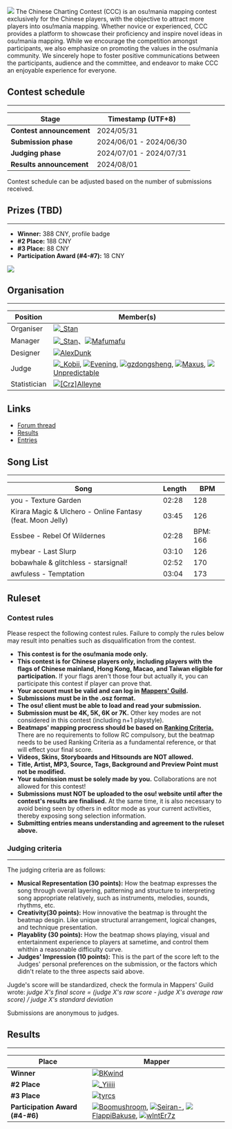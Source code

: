 ![](https://i.ppy.sh/323a7f0091718d4a8d4897f82659d0924…44241414141414142422a30212672663d7669657765725f34)
The Chinese Charting Contest (CCC) is an osu!mania mapping contest exclusively for the Chinese players, with the objective to attract more players into osu!mania mapping. Whether novice or experienced, CCC provides a platform to showcase their proficiency and inspire novel ideas in osu!mania mapping. While we encourage the competition amongst participants, we also emphasize on promoting the values in the osu!mania community. We sincerely hope to foster positive communications between the participants, audience and the committee, and endeavor to make CCC an enjoyable experience for everyone.

## Contest schedule
---
| Stage | Timestamp (UTF+8) |
| ----- | ----------------- |
| **Contest announcement** | 2024/05/31 |
| **Submission phase** | 2024/06/01 - 2024/06/30 |
| **Judging phase** | 2024/07/01 - 2024/07/31 |
| **Results announcement** | 2024/08/01 |

Contest schedule can be adjusted based on the number of submissions received.

## Prizes (TBD)
---
- **Winner:** 388 CNY, profile badge
- **#2 Place:** 188 CNY
- **#3 Place:** 88 CNY
- **Participation Award (#4-#7):** 18 CNY

![](https://assets.ppy.sh/profile-badges/CCC2024-winner.png)
  
## Organisation
---
| Position | Member(s) |
| -------- | --------- |
| Organiser | ![](https://s.ppy.sh/images/flags/cn.gif)[\_Stan](https://osu.ppy.sh/users/1653229) |
| Manager | ![](https://s.ppy.sh/images/flags/cn.gif)[\_Stan](https://osu.ppy.sh/users/1653229)、![](https://s.ppy.sh/images/flags/cn.gif)[Mafumafu](https://osu.ppy.sh/users/3076909) |
| Designer | ![](https://s.ppy.sh/images/flags/cn.gif)[AlexDunk](https://osu.ppy.sh/users/9194799) |
| Judge | ![](https://s.ppy.sh/images/flags/my.gif)[\_Kobii](https://osu.ppy.sh/users/6209713), ![](https://s.ppy.sh/images/flags/sg.gif)[Evening](https://osu.ppy.sh/users/2193881), ![](https://s.ppy.sh/images/flags/cn.gif)[gzdongsheng](https://osu.ppy.sh/users/8660315), ![](https://s.ppy.sh/images/flags/id.gif)[Maxus](https://osu.ppy.sh/users/4335785), ![](https://s.ppy.sh/images/flags/us.gif)[Unpredictable](https://osu.ppy.sh/users/7560872)|
| Statistician | ![](https://s.ppy.sh/images/flags/cn.gif)[\[Crz\]Alleyne](https://osu.ppy.sh/users/11279273) |

## Links
- [Forum thread](https://osu.ppy.sh/community/forums/topics/1928815)
- [Results](https://www.bilibili.com/video/BV1ZFv4enEiY/)
- [Entries](https://drive.google.com/file/d/1IKg5NHqRxiqNuqAFSiq8rDMO-ADarGZX/view?usp=sharing)

## Song List
---

| Song | Length | BPM |
| ---- | ------ | --- |
| you - Texture Garden | 02:28 | 128 |
| Kirara Magic & Ulchero - Online Fantasy (feat. Moon Jelly) | 03:45 | 126 |
| Essbee - Rebel Of Wildernes | 02:28 | BPM: 166 |
| mybear - Last Slurp | 03:10 | 126 |
| bobawhale & glitchless - starsignal! | 02:52 | 170 |
| awfuless - Temptation |  03:04 | 173 |

## Ruleset
### Contest rules
Please respect the following contest rules. Failure to comply the rules below may result into penalties such as disqualification from the contest.

- **This contest is for the osu!mania mode only.**
- **This contest is for Chinese players only, including players with the flags of Chinese mainland, Hong Kong, Macao, and Taiwan eligible for participation.** If your flags aren't those four but actually it, you can participate this contest if player can prove that.
- **Your account must be valid and can log in [Mappers' Guild](https://mappersguild.com).**
- **Submissions must be in the .osz format.**
- **The osu! client must be able to load and read your submission.**
- **Submission must be 4K, 5K, 6K or 7K.** Other key modes are not considered in this contest (including n+1 playstyle).
- **Beatmaps' mapping procress should be based on [Ranking Criteria.](https://osu.ppy.sh/wiki/en/Ranking_criteria/osu%21mania)** There are no requirements to follow RC compulsory, but the beatmap needs to be used Ranking Criteria as a fundamental reference, or that will effect your final score.
- **Videos, Skins, Storyboards and Hitsounds are NOT allowed.**
- **Title, Artist, MP3, Source, Tags, Background and Preview Point must not be modified.**
- **Your submission must be solely made by you.** Collaborations are not allowed for this contest!
- **Submissions must NOT be uploaded to the osu! website until after the contest's results are finalised.** At the same time, it is also necessary to avoid being seen by others in editor mode as your current activities, thereby exposing song selection information.
- **Submitting entries means understanding and agreement to the ruleset above.**

### Judging criteria
---
The judging criteria are as follows:

- **Musical Representation (30 points):** How the beatmap expresses the song through overall layering, patterning and structure to interpreting song appropriate relatively, such as instruments, melodies, sounds, rhythms, etc.
- **Creativity(30 points):** How innovative the beatmap is throught the beatmap desgin. Like unique structural arrangement, logical changes, and technique presentation.
- **Playablity (30 points):** How the beatmap shows playing, visual and entertainment experience to players at sametime, and control them whithin a reasonable difficulty curve.
- **Judges' Impression (10 points):** This is the part of the score left to the Judges' personal preferences on the submission, or the factors which didn't relate to the three aspects said above.

Jugde's score will be standardized, check the formula in Mappers' Guild wrote: *judge X's final score = (judge X's raw score - judge X's average raw score) / judge X's standard deviation*

Submissions are anonymous to judges.

## Results
---
| Place | Mapper |
| ----- | ------ |
|**Winner**|![](https://s.ppy.sh/images/flags/cn.gif)[BKwind](https://osu.ppy.sh/users/8900975)|
|**#2 Place**|![](https://s.ppy.sh/images/flags/cn.gif)[\_Yiiiii](https://osu.ppy.sh/users/6066359)|
|**#3 Place**|![](https://s.ppy.sh/images/flags/cn.gif)[tyrcs](https://osu.ppy.sh/users/13026904)|
|**Participation Award (#4-#6)**|![](https://s.ppy.sh/images/flags/cn.gif)[Boomushroom](https://osu.ppy.sh/users/10588550), ![](https://s.ppy.sh/images/flags/cn.gif)[Seiran-](https://osu.ppy.sh/users/14351534), ![](https://s.ppy.sh/images/flags/ru.gif)[FlappiBakuse](https://osu.ppy.sh/users/11724295), ![](https://s.ppy.sh/images/flags/cn.gif)[wIntEr7z](https://osu.ppy.sh/users/16509588)|
